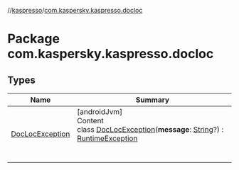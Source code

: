 //[kaspresso](../index.md)/[com.kaspersky.kaspresso.docloc](index.md)



# Package com.kaspersky.kaspresso.docloc  


## Types  
  
|  Name|  Summary| 
|---|---|
| [DocLocException](-doc-loc-exception/index.md)| [androidJvm]  <br>Content  <br>class [DocLocException](-doc-loc-exception/index.md)(**message**: [String](https://kotlinlang.org/api/latest/jvm/stdlib/kotlin/-string/index.html)?) : [RuntimeException](https://docs.oracle.com/javase/8/docs/api/java/lang/RuntimeException.html)  <br><br><br>

